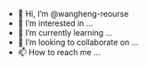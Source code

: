 - 👋 Hi, I’m @wangheng-reourse
- 👀 I’m interested in ...
- 🌱 I’m currently learning ...
- 💞️ I’m looking to collaborate on ...
- 📫 How to reach me ...

<!---
wangheng-reourse/wangheng-reourse is a ✨ special ✨ repository because its `README.md` (this file) appears on your GitHub profile.
You can click the Preview link to take a look at your changes.
--->
